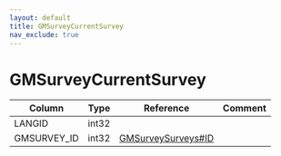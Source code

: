 ```yaml
---
layout: default
title: GMSurveyCurrentSurvey
nav_exclude: true
---
```

# GMSurveyCurrentSurvey

| Column | Type | Reference | Comment |
|--------|------|-----------|---------|
|LANGID|int32|||
|GMSURVEY_ID|int32|[GMSurveySurveys#ID](GMSurveySurveys)||
